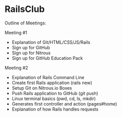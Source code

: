 # RailsClub

Outline of Meetings:

Meeting #1
  - Explanation of Git/HTML/CSS/JS/Rails
  - Sign up for GitHub
  - Sign up for Nitrous
  - Sign up for GitHub Education Pack

Meeting #2
  - Explanation of Rails Command Line
  - Create first Rails application (rails new)
  - Setup Git on Nitrous.io Boxes
  - Push Rails application to GitHub (git push)
  - Linux terminal basics (pwd, cd, ls, mkdir)
  - Generates first controller and action (pages#home)
  - Explanation of how Rails handles requests
